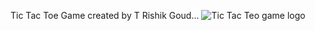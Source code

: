 Tic Tac Toe Game created by T Rishik Goud...
![Tic Tac Teo game logo](https://github.com/rishikgoud/Tic-Tac-Toe-game/assets/160753840/dec493e5-36e0-4cfd-aff5-2de67c2f4a6e)
